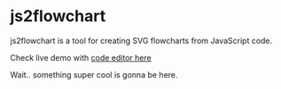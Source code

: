 # js2flowchart

js2flowchart is a tool for creating SVG flowcharts from JavaScript code.

Check live demo with [code editor here](https://bogdan-lyashenko.github.io/js-code-to-svg-flowchart/live-editor/index.html) 

Wait.. something super cool is gonna be here.
